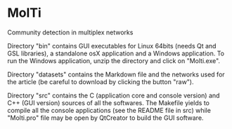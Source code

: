 # MolTi
Community detection in multiplex networks

Directory "bin" contains GUI executables for Linux 64bits (needs Qt and GSL libraries), a standalone osX application and a Windows application. To run the Windows application, unzip the directory and click on "Molti.exe".

Directory "datasets" contains the Markdown file and the networks used for the article (be careful to download by clicking the button "raw").

Directory "src" contains the C (application core and console version) and C++ (GUI version) sources of all the softwares. The Makefile yields to compile all the console applications (see the README file in src) while "Molti.pro" file may be open by QtCreator to build the GUI software.

